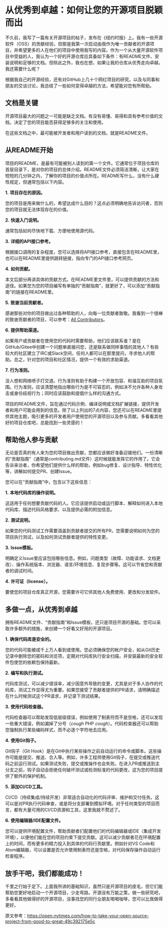 # 从优秀到卓越：如何让您的开源项目脱颖而出

  
不久前，我写了一篇有关开源项目的帖子，发布在《纽约时报》上。我有一些开源软件（OSS）的贡献经验，但那是我第一次启动由我作为唯一贡献者的开源项目，并希望更多的人在他们的项目中使用我写的内容。作为一个从大量开源软件项目中受益的人，我认为一个好的开源仓库应具备如下条件：有README文件、安装说明和足够的文档。但除此之外，我也在想，如果让我的仓库从优秀走向卓越，我还需要什么呢？  

根据我自己的开源经验，还有对GitHub上几十个网红项目的研究，以及与同事和朋友的交谈讨论，我总结了一些如何变得卓越的方法，希望能对您有所帮助。

## 文档是关键

 开源项目最大的问题之一可能是缺乏文档。有没有易懂、易得和具有参考价值的文档，决定了您的项目能否获得足够多的关注和使用。  

在这些文档之中，最可能被开发者和用户读到的文档，就是README文件。 

## 从README开始

项目的README，是最有可能被别人读到的第一个文件。它通常位于项目仓库的首层目录下，是对你的项目的总体介绍。README文件必须简洁清晰，让大家在短短的几分钟之内，了解你的项目的价值点所在。README写什么，没有什么硬性规定，但通常包括以下内容。

 

**1.**    **项目存在的原因。**  

您的项目是用来做什么的，希望达成什么目的？这点必须明确地告诉访问者，否则您的项目就无法体现存在的价值。

 

**2.**    **快速入门说明。**  

通常包括如何尽快地下载、方便地使用源代码。

 

**3.**    **详细的API接口参考。**  

根据接口调用的复杂程度，您可以选择将API接口参考，直接包含在README里，也可以在README里提供跳转链接，指向专门的API接口参考网页。

 

**4.**    **如何贡献。**  

本文后部分再讲具体的贡献方式。在README里文件里，可以提供贡献的方法和途径。如果您为您的项目编写有单独的“贡献指南”，就更好了，可以添加“贡献指南”的链接在README里。

 

**5.**    **致谢当前贡献者。**  

感谢那些对你的项目做出过各种帮助的人，向每一位贡献者致敬。我看到一个很棒的致谢贡献者的项目，可以参考：[All Contributors](https://github.com/all-contributors/all-contributors)。

 

**6.**    **提供帮助渠道。**  

如果用户或贡献者在使用您的代码时需要帮助，他们应该联系谁？是在GitHub/Gitee中创建一个问题单直接问您，还是联系做同样事情的其他人？有些较大的社区建立了IRC或Slack空间，任何人都可以在那里提问，寻求他人的帮助。总之，针对您的项目和社区情况，提供一个有效的求助渠道。

 

**7.**    **行为准则。**  

没人想和网络喷子打交道。行为准则有助于构建一个开放包容、和谐互助的项目氛围。行为准则，应该清楚地指出哪些行为是不可容忍的，例如决不允许各种人身攻击或身份歧视行为；同时应该鼓励和提倡什么样的沟通方式。

 

项目的README文件，旨在通过代码示例、编译说明或文档扩展链接，提供开发者和用户可能会用到的信息。除了以上列出的7点内容，您还可以在README里提供其他主题，吸引更多的开发者用户使用您的开源项目以及参与贡献。多看看其他好的项目仓库吧，总能找到一些灵感的！

 

 

## 帮助他人参与贡献

 

无论是否真的有人来为您的项目做出贡献，您都应该做好准备迎接他们。一份清晰的“贡献指南”（通常是contributing.md文件）这时候就能发挥它的作用了。它会告诉来访者，你希望他们提供什么样的帮助，例如bug修复、设计指导、特性优化等，讲解如何提交PR、创建Issue。

 

您可以在“贡献指南”中，包含以下这些信息：

 

**1.**    **本地代码库的操作说明。**

这适用于任何想要贡献代码的人。它应该提供启动或运行脚本、解释如何进入本地代码库、描述代码风格要求、以及提供必需的附加信息。

 

**2.**    **测试说明。**

如果您的代码测试工作需要涵盖到贡献者提交的所有PR，您需要说明如何为您的项目执行测试，以及如何测试贡献者提供的特性变更。

 

**3.**    **Issue模板。**

明确定义Issue里应该包括哪些信息。例如，问题类型（故障、功能请求、文档更改）、操作系统版本、浏览器、语言/环境信息、复现步骤等。这可以节省您和贡献者的调试时间。

 

**4.**    **许可证（license）。**

要使您的项目仓库真正开源，您需要许可它供其他人免费使用、更改和分发软件。

 

 

## 多做一点，从优秀到卓越

 

拥有README文件、“贡献指南”和Issue模板，还只是项目开源的基础。您可以采取许多额外的措施，来创建一个好看又好用的开源项目。

 

**1.**    **确保代码库是安全的。**

您的代码可能被成千上万人看到或使用。您必须确保您的帐户安全，如从Git历史记录中删除您的密码和浏览项，定期对代码库执行安全扫描，并安装最新的安全软件包使您的依赖包保持最新。

 

**2.**    **编写和执行测试。**

代码库测试，可以减少错误率，减少因意外导致的变更，尤其是对于多人协作的代码库，测试工作显得尤为重要。如果您接受了贡献者提供的PR请求，请明确描述在什么时候测试这个PR请求，并记录下测试结果。

 

**3.**    **使用代码检查器。**

代码检查器可以帮助发现低层级错误，例如使用了制表符而不是空格，还可以发现一些重大错误，例如漏掉了分号（*cough* PHP *cough*）。代码检查器还可以帮助您强制执行某些编码样式，而不必逐个字符地去应用。

 

**4.**    **使用Git钩子。**

Git钩子（Git Hook）是在Git中执行某些操作之前自动运行的命令或脚本。这些操作可能是提交、推送、合入等。例如，许多工程师使用Git钩子，在提交或推送代码之前运行测试。如果测试失败，提交或推操作也会失败。在进入PR或推送到主分支之前，钩子自动会拒绝任何破坏测试或检测标准的代码更改，这为您的项目提供了额外的保护机制。

 

**5.**    **添加CI/CD工具。**

CI/CD（持续集成/持续开发）非常适合自动化的代码评审、维护和交付任务。这可以是对PR执行代码审查，或是将分支部署到模拟环境。对于任何类型的项目而言，都有大量可用的CI/CD资源和工具，这里我就不赘述了。

 

**6.**    **使用编辑器/IDE配置文件。**

您可以提供环境配置文件，帮助贡献者们配置他们的代码编辑器或IDE（集成开发环境），以便他们能在您的项目约束下提交贡献。这可以减少贡献者花在环境配置上的时间，而有更多的精力投入到具体的代码行贡献里。例如针对VS Code和Atom编辑器，可以设置是否允许使用制表符还是空格，对代码保存操作自动运行检查程序。

 

## 放手干吧，我们都能成功！

千里之行始于足下。上面我所讲的基础知识，虽然只是开源项目的皮毛，但它们能帮助您更好地启动一个开源项目，少走弯路。开源没有万能之策，做一些研究吧，多看看其他做得好的开源项目，没事找您的同行业朋友喝喝咖啡，您可以比我做得更好。

 

 

原文参考：https://open.nytimes.com/how-to-take-your-open-source-project-from-good-to-great-49c392175e5c

 

 

 